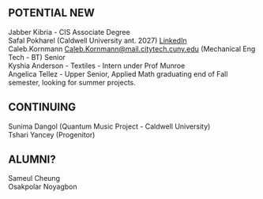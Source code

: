 ## POTENTIAL NEW  
Jabber Kibria  -  CIS Associate Degree  
Safal Pokharel (Caldwell University ant. 2027) [LinkedIn](https://www.linkedin.com/in/safal-pokharel-55389821a?utm_source=share&utm_campaign=share_via&utm_content=profile&utm_medium=ios_app)  
Caleb.Kornmann <Caleb.Kornmann@mail.citytech.cuny.edu>  (Mechanical Eng Tech - BT) Senior  
Kyshia Anderson - Textiles - Intern under Prof Munroe  
Angelica Tellez - Upper Senior, Applied Math graduating end of Fall semester, looking for summer projects.  


## CONTINUING

Sunima Dangol (Quantum Music Project - Caldwell University)  
Tshari Yancey  (Progenitor)  


## ALUMNI?  
Sameul Cheung  
Osakpolar Noyagbon  





